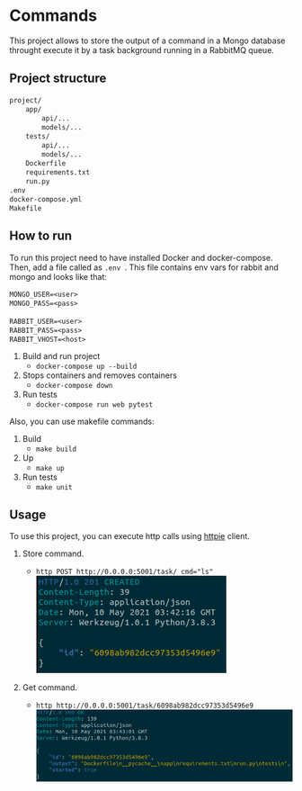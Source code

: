 # Commands

This project allows to store the output of a command in a Mongo database throught execute it by a task background running in a RabbitMQ queue.

## Project structure

```
project/
    app/
        api/...
        models/...
    tests/
        api/...
        models/...
    Dockerfile
    requirements.txt
    run.py
.env
docker-compose.yml
Makefile

```

## How to run

To run this project need to have installed Docker and docker-compose. Then, add a file called as ```.env ```. This file contains env vars for rabbit and mongo and looks like that:

```
MONGO_USER=<user>
MONGO_PASS=<pass>

RABBIT_USER=<user>
RABBIT_PASS=<pass>
RABBIT_VHOST=<host>
```

1. Build and run project
    - ``` docker-compose up --build ```
2. Stops containers and removes containers
    - ``` docker-compose down ```
3. Run tests
    - ``` docker-compose run web pytest ```

Also, you can use makefile commands:

1. Build
    - ``` make build ```
2. Up
    - ``` make up ```
3. Run tests
    - ``` make unit ```

## Usage

To use this project, you can execute http calls using [httpie](https://httpie.io/) client.

1. Store command.
    - ``` http POST http://0.0.0.0:5001/task/ cmd="ls" ```
    ![](post-command.png)

2. Get command.
    - ``` http http://0.0.0.0:5001/task/6098ab982dcc97353d5496e9 ```
    ![](get-command.png)
